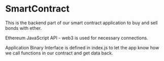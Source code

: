 # SmartContract

This is the backend part of our smart contract application to buy and sell bonds with ether.

Ethereum JavaScript API - web3 is used for necessary connections.

Application Binary Interface is defined in index.js to let the app know how we call functions in our contract and get data back.